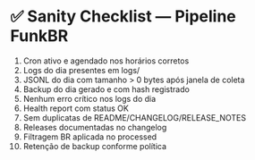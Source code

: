 # ✅ Sanity Checklist — Pipeline FunkBR
1. Cron ativo e agendado nos horários corretos
2. Logs do dia presentes em logs/
3. JSONL do dia com tamanho > 0 bytes após janela de coleta
4. Backup do dia gerado e com hash registrado
5. Nenhum erro crítico nos logs do dia
6. Health report com status OK
7. Sem duplicatas de README/CHANGELOG/RELEASE_NOTES
8. Releases documentadas no changelog
9. Filtragem BR aplicada no processed
10. Retenção de backup conforme política
